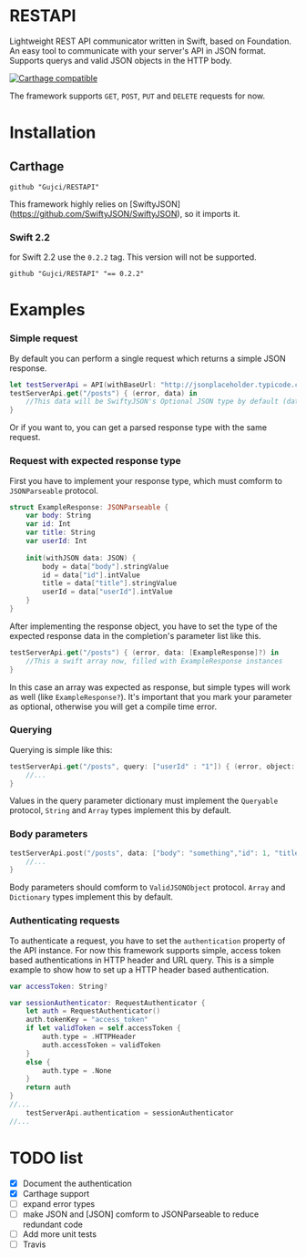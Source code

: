 # RESTAPI
Lightweight REST API communicator written in Swift, based on Foundation.
An easy tool to communicate with your server's API in JSON format. Supports querys and valid JSON objects in the HTTP body.

[![Carthage compatible](https://img.shields.io/badge/Carthage-compatible-4BC51D.svg?style=flat)](https://github.com/Carthage/Carthage)

The framework supports `GET`, `POST`, `PUT` and `DELETE` requests for now.

# Installation
## Carthage
```
github "Gujci/RESTAPI"
```

This framework highly relies on [SwiftyJSON] (https://github.com/SwiftyJSON/SwiftyJSON), so it imports it.

### Swift 2.2

for Swift 2.2 use the `0.2.2` tag. This version will not be supported.

```
github "Gujci/RESTAPI" "== 0.2.2"
```


# Examples

### Simple request

By default you can perform a single request which returns a simple JSON response.

```swift
let testServerApi = API(withBaseUrl: "http://jsonplaceholder.typicode.com")
testServerApi.get("/posts") { (error, data) in
    //This data will be SwiftyJSON's Optional JSON type by default (data: JSON?)
}
```
Or if you want to, you can get a parsed response type with the same request.

### Request with expected response type

First you have to implement your response type, which must comform to `JSONParseable` protocol.

```swift
struct ExampleResponse: JSONParseable {
    var body: String
    var id: Int
    var title: String
    var userId: Int
    
    init(withJSON data: JSON) {
        body = data["body"].stringValue
        id = data["id"].intValue
        title = data["title"].stringValue
        userId = data["userId"].intValue
    }
}
```

After implementing the response object, you have to set the type of the expected response data in the completion's parameter list like this.

```swift
testServerApi.get("/posts") { (error, data: [ExampleResponse]?) in
    //This a swift array now, filled with ExampleResponse instances
}
```

In this case an array was expected as response, but simple types will work as well (like `ExampleResponse?`). It's important that you mark your parameter as optional, otherwise you will get a compile time error.

### Querying

Querying is simple like this:

```swift
testServerApi.get("/posts", query: ["userId" : "1"]) { (error, object: [ExampleResponse]?) in
    //...
}
```

Values in the query parameter dictionary must implement the `Queryable` protocol, `String` and `Array` types implement this by default.

### Body parameters

```swift
testServerApi.post("/posts", data: ["body": "something","id": 1, "title": "Some title", "userId": 9]) { (error, object) in
    //...
}
```
Body parameters should comform to `ValidJSONObject` protocol. `Array` and `Dictionary` types implement this by default.

### Authenticating requests

To authenticate a request, you have to set the `authentication` property of the API instance. For now this framework supports simple,  access token based authentications in HTTP header and URL query. This is a simple example to show how to set up a HTTP header based authentication.

```swift
var accessToken: String?

var sessionAuthenticator: RequestAuthenticator {
    let auth = RequestAuthenticator()
    auth.tokenKey = "access_token"
    if let validToken = self.accessToken {
        auth.type = .HTTPHeader
        auth.accessToken = validToken
    }
    else {
        auth.type = .None
    }
    return auth
}
//...
    testServerApi.authentication = sessionAuthenticator
//...
```

# TODO list
- [x] Document the authentication
- [x] Carthage support
- [ ] expand error types
- [ ] make JSON and [JSON] comform to JSONParseable to reduce redundant code
- [ ] Add more unit tests
- [ ] Travis
